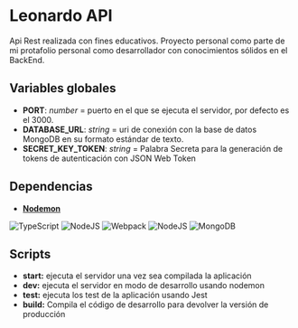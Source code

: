 # Leonardo API

Api Rest realizada con fines educativos. Proyecto personal como parte de mi protafolio personal como desarrollador con conocimientos sólidos en el BackEnd.

## Variables globales

- **PORT**: *number* = puerto en el que se ejecuta el servidor, por defecto es el 3000.
- **DATABASE_URL**: *string* = uri de conexión con la base de datos MongoDB en su formato estándar de texto.
- **SECRET_KEY_TOKEN**: *string* = Palabra Secreta para la generación de tokens de autenticación con JSON Web Token

## Dependencias

- [**Nodemon**](https://nodemon.io)

![TypeScript](https://img.shields.io/badge/typeScript-3178c6?style=for-the-badge&logo=typescript&logoColor=3178c6&labelColor=fff)
![NodeJS](https://img.shields.io/badge/Nodemon-80bc02?style=for-the-badge&logo=nodemon&logoColor=80bc02&labelColor=fff)
![Webpack](https://img.shields.io/badge/Webpack-2F4884?style=for-the-badge&logo=webpack&logoColor=8ED6FC&labelColor=1c78c0)
![NodeJS](https://img.shields.io/badge/NodeJS-80bc02?style=for-the-badge&logo=node.js&logoColor=80bc02&labelColor=fff)
![MongoDB](https://img.shields.io/badge/MongoDB-589636?style=for-the-badge&logo=mongodb&logoColor=589636&labelColor=fff)

## Scripts

- **start:** ejecuta el servidor una vez sea compilada la aplicación
- **dev:** ejecuta el servidor en modo de desarrollo usando nodemon
- **test:** ejecuta los test de la aplicación usando Jest
- **build:** Compila el código de desarrollo para devolver la versión de producción

